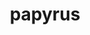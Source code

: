 ---
title: "papyrus"
layout: cache
categories: [package, develop]
meta: {"compilers": ["cce@=18.0.0", "gcc@=11.4.0", "oneapi@=2024.2.1"], "num_specs": 30, "num_specs_by_stack": {"e4s": 7, "e4s-cray-rhel": 6, "e4s-neoverse-v2": 7, "e4s-oneapi": 6, "root": 30}, "oss": ["rhel8", "ubuntu22.04"], "platforms": ["linux"], "stacks": ["e4s", "e4s-cray-rhel", "e4s-neoverse-v2", "e4s-oneapi", "root"], "targets": ["neoverse_v2", "x86_64_v3"], "versions": ["1.0.2"]}
spec_details: [{"compiler": "cce@=18.0.0", "hash": "2b4xelqcte4bf7iwnbe6bbh2o7gsqd7m", "os": "rhel8", "platform": "linux", "size": "-", "stacks": ["e4s-cray-rhel", "root"], "target": "x86_64_v3", "variants": ["build_system=cmake", "build_type=Release", "generator=make", "~ipo"], "versions": ["1.0.2"]}, {"compiler": "gcc@=11.4.0", "hash": "4fpvki42cwjgugufgnawpn6elivo3bih", "os": "ubuntu22.04", "platform": "linux", "size": "-", "stacks": ["e4s-neoverse-v2", "root"], "target": "neoverse_v2", "variants": ["build_system=cmake", "build_type=Release", "generator=make", "~ipo"], "versions": ["1.0.2"]}, {"compiler": "oneapi@=2024.2.1", "hash": "4tsf4cfhe4ghfdknq5pf42v5jdhst6ub", "os": "ubuntu22.04", "platform": "linux", "size": "-", "stacks": ["e4s-oneapi", "root"], "target": "x86_64_v3", "variants": ["build_system=cmake", "build_type=Release", "generator=make", "~ipo"], "versions": ["1.0.2"]}, {"compiler": "gcc@=11.4.0", "hash": "56taox6dsjokgwenokqlkouumj3yb25l", "os": "ubuntu22.04", "platform": "linux", "size": "-", "stacks": ["e4s", "root"], "target": "x86_64_v3", "variants": ["build_system=cmake", "build_type=Release", "generator=make", "~ipo"], "versions": ["1.0.2"]}, {"compiler": "gcc@=11.4.0", "hash": "5ipuotccuwwu6emm2opn4qdkp32nqagr", "os": "ubuntu22.04", "platform": "linux", "size": "-", "stacks": ["e4s", "root"], "target": "x86_64_v3", "variants": ["build_system=cmake", "build_type=Release", "generator=make", "~ipo"], "versions": ["1.0.2"]}, {"compiler": "cce@=18.0.0", "hash": "5t2d3rcvjgty7s5uvqo5cr7kqrexkkik", "os": "rhel8", "platform": "linux", "size": "-", "stacks": ["e4s-cray-rhel", "root"], "target": "x86_64_v3", "variants": ["build_system=cmake", "build_type=Release", "generator=make", "~ipo"], "versions": ["1.0.2"]}, {"compiler": "gcc@=11.4.0", "hash": "7rdo2mequbwvidet5gv2u76rzu3ijxwz", "os": "ubuntu22.04", "platform": "linux", "size": "-", "stacks": ["e4s", "root"], "target": "x86_64_v3", "variants": ["build_system=cmake", "build_type=Release", "generator=make", "~ipo"], "versions": ["1.0.2"]}, {"compiler": "gcc@=11.4.0", "hash": "aac7kbe4hg4lusdd6zspzkc5c6lfuxb4", "os": "ubuntu22.04", "platform": "linux", "size": "-", "stacks": ["root"], "target": "x86_64_v3", "variants": ["build_system=cmake", "build_type=Release", "generator=make", "~ipo"], "versions": ["1.0.2"]}, {"compiler": "gcc@=11.4.0", "hash": "butdwybe7tzmzbdtrirlkjpg43jppjwn", "os": "ubuntu22.04", "platform": "linux", "size": "-", "stacks": ["e4s", "root"], "target": "x86_64_v3", "variants": ["build_system=cmake", "build_type=Release", "generator=make", "~ipo"], "versions": ["1.0.2"]}, {"compiler": "oneapi@=2024.2.1", "hash": "dyenkanvzjy77wruz4y4az5cjhvidqxw", "os": "ubuntu22.04", "platform": "linux", "size": "-", "stacks": ["e4s-oneapi", "root"], "target": "x86_64_v3", "variants": ["build_system=cmake", "build_type=Release", "generator=make", "~ipo"], "versions": ["1.0.2"]}, {"compiler": "oneapi@=2024.2.1", "hash": "hfpxmkk762vyvbxzdjni3z7qlexvehrx", "os": "ubuntu22.04", "platform": "linux", "size": "-", "stacks": ["e4s-oneapi", "root"], "target": "x86_64_v3", "variants": ["build_system=cmake", "build_type=Release", "generator=make", "~ipo"], "versions": ["1.0.2"]}, {"compiler": "oneapi@=2024.2.1", "hash": "hz3gn5n6qhhaos2ns4gvscujlepsjo7c", "os": "ubuntu22.04", "platform": "linux", "size": "-", "stacks": ["e4s-oneapi", "root"], "target": "x86_64_v3", "variants": ["build_system=cmake", "build_type=Release", "generator=make", "~ipo"], "versions": ["1.0.2"]}, {"compiler": "gcc@=11.4.0", "hash": "i2htzaaa4lxkrb7felnlpb6sl25jksm6", "os": "ubuntu22.04", "platform": "linux", "size": "-", "stacks": ["e4s-neoverse-v2", "root"], "target": "neoverse_v2", "variants": ["build_system=cmake", "build_type=Release", "generator=make", "~ipo"], "versions": ["1.0.2"]}, {"compiler": "gcc@=11.4.0", "hash": "i2iayhavn3fofeidaafhezdaezgsykzr", "os": "ubuntu22.04", "platform": "linux", "size": "-", "stacks": ["e4s-neoverse-v2", "root"], "target": "neoverse_v2", "variants": ["build_system=cmake", "build_type=Release", "generator=make", "~ipo"], "versions": ["1.0.2"]}, {"compiler": "cce@=18.0.0", "hash": "inzwqjbyvqr6a2jmwhrlxohjxggls4m4", "os": "rhel8", "platform": "linux", "size": "-", "stacks": ["root"], "target": "x86_64_v3", "variants": ["build_system=cmake", "build_type=Release", "generator=make", "~ipo"], "versions": ["1.0.2"]}, {"compiler": "cce@=18.0.0", "hash": "ka2xk2sfjpmxexsceiuvsncorrgtnbhg", "os": "rhel8", "platform": "linux", "size": "-", "stacks": ["e4s-cray-rhel", "root"], "target": "x86_64_v3", "variants": ["build_system=cmake", "build_type=Release", "generator=make", "~ipo"], "versions": ["1.0.2"]}, {"compiler": "oneapi@=2024.2.1", "hash": "l3wsmsk6h7zxxnx4bjlbazvy6fkk7nuw", "os": "ubuntu22.04", "platform": "linux", "size": "-", "stacks": ["e4s-oneapi", "root"], "target": "x86_64_v3", "variants": ["build_system=cmake", "build_type=Release", "generator=make", "~ipo"], "versions": ["1.0.2"]}, {"compiler": "gcc@=11.4.0", "hash": "mxnornschq7p4ldalpnvw2iwu4ssdtn2", "os": "ubuntu22.04", "platform": "linux", "size": "-", "stacks": ["e4s-neoverse-v2", "root"], "target": "neoverse_v2", "variants": ["build_system=cmake", "build_type=Release", "generator=make", "~ipo"], "versions": ["1.0.2"]}, {"compiler": "cce@=18.0.0", "hash": "nfz7si4d6mwnblaiqe2rucxbpyqa3ptr", "os": "rhel8", "platform": "linux", "size": "-", "stacks": ["e4s-cray-rhel", "root"], "target": "x86_64_v3", "variants": ["build_system=cmake", "build_type=Release", "generator=make", "~ipo"], "versions": ["1.0.2"]}, {"compiler": "cce@=18.0.0", "hash": "nusm3esuvy6afx5dnc2tcnxk6pne6ewt", "os": "rhel8", "platform": "linux", "size": "-", "stacks": ["e4s-cray-rhel", "root"], "target": "x86_64_v3", "variants": ["build_system=cmake", "build_type=Release", "generator=make", "~ipo"], "versions": ["1.0.2"]}, {"compiler": "oneapi@=2024.2.1", "hash": "nwyx7wrzwtpy3gsu6avnkeeeuucvkdc6", "os": "ubuntu22.04", "platform": "linux", "size": "-", "stacks": ["e4s-oneapi", "root"], "target": "x86_64_v3", "variants": ["build_system=cmake", "build_type=Release", "generator=make", "~ipo"], "versions": ["1.0.2"]}, {"compiler": "gcc@=11.4.0", "hash": "pe5omkm3omiiji7t3ux2s3loxcgfop5r", "os": "ubuntu22.04", "platform": "linux", "size": "-", "stacks": ["e4s-neoverse-v2", "root"], "target": "neoverse_v2", "variants": ["build_system=cmake", "build_type=Release", "generator=make", "~ipo"], "versions": ["1.0.2"]}, {"compiler": "gcc@=11.4.0", "hash": "si2kjoekum5kh4nhxbtgcgmm7tpbyisw", "os": "ubuntu22.04", "platform": "linux", "size": "-", "stacks": ["e4s", "root"], "target": "x86_64_v3", "variants": ["build_system=cmake", "build_type=Release", "generator=make", "~ipo"], "versions": ["1.0.2"]}, {"compiler": "gcc@=11.4.0", "hash": "talr7uocu5axaxbvq4sz4dev7hvfgu7f", "os": "ubuntu22.04", "platform": "linux", "size": "-", "stacks": ["e4s", "root"], "target": "x86_64_v3", "variants": ["build_system=cmake", "build_type=Release", "generator=make", "~ipo"], "versions": ["1.0.2"]}, {"compiler": "oneapi@=2024.2.1", "hash": "uh4k7uha4tvor6xtpzocogy4hgr3cj6f", "os": "ubuntu22.04", "platform": "linux", "size": "-", "stacks": ["root"], "target": "x86_64_v3", "variants": ["build_system=cmake", "build_type=Release", "generator=make", "~ipo"], "versions": ["1.0.2"]}, {"compiler": "gcc@=11.4.0", "hash": "uxyhikd2ulobtqckealb432dyxfw6bbb", "os": "ubuntu22.04", "platform": "linux", "size": "-", "stacks": ["e4s-neoverse-v2", "root"], "target": "neoverse_v2", "variants": ["build_system=cmake", "build_type=Release", "generator=make", "~ipo"], "versions": ["1.0.2"]}, {"compiler": "gcc@=11.4.0", "hash": "vjszqpsmxvcggrkik3nzhqwk5su6yzlx", "os": "ubuntu22.04", "platform": "linux", "size": "-", "stacks": ["e4s-neoverse-v2", "root"], "target": "neoverse_v2", "variants": ["build_system=cmake", "build_type=Release", "generator=make", "~ipo"], "versions": ["1.0.2"]}, {"compiler": "cce@=18.0.0", "hash": "vy7g7t5ziqosbdkscco7v4wqsfkj7wsv", "os": "rhel8", "platform": "linux", "size": "-", "stacks": ["e4s-cray-rhel", "root"], "target": "x86_64_v3", "variants": ["build_system=cmake", "build_type=Release", "generator=make", "~ipo"], "versions": ["1.0.2"]}, {"compiler": "gcc@=11.4.0", "hash": "xj7f2nef57anbuvyjq54hzmb6mb5r3jy", "os": "ubuntu22.04", "platform": "linux", "size": "-", "stacks": ["e4s", "root"], "target": "x86_64_v3", "variants": ["build_system=cmake", "build_type=Release", "generator=make", "~ipo"], "versions": ["1.0.2"]}, {"compiler": "gcc@=11.4.0", "hash": "zwz4jwldutrucsfs6hxlfxox34n3rdn4", "os": "ubuntu22.04", "platform": "linux", "size": "-", "stacks": ["root"], "target": "neoverse_v2", "variants": ["build_system=cmake", "build_type=Release", "generator=make", "~ipo"], "versions": ["1.0.2"]}]
---